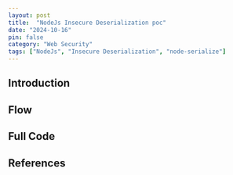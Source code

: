 ```yaml
---
layout: post
title:  "NodeJs Insecure Deserialization poc"
date: "2024-10-16"
pin: false
category: "Web Security"
tags: ["NodeJs", "Insecure Deserialization", "node-serialize"]
---
```


## Introduction


## Flow


## Full Code



## References